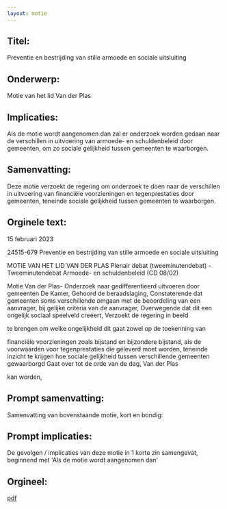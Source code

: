 ```yaml
---
layout: motie
---
```

## Titel:
Preventie en bestrijding van stille armoede en sociale uitsluiting
## Onderwerp:
Motie van het lid Van der Plas
## Implicaties:

Als de motie wordt aangenomen dan zal er onderzoek worden gedaan naar de verschillen in uitvoering van armoede- en schuldenbeleid door gemeenten, om zo sociale gelijkheid tussen gemeenten te waarborgen.
## Samenvatting:

Deze motie verzoekt de regering om onderzoek te doen naar de verschillen in uitvoering van financiële voorzieningen en tegenprestaties door gemeenten, teneinde sociale gelijkheid tussen gemeenten te waarborgen.
## Orginele text:


15 februari 2023

24515-679
Preventie en bestrijding van stille armoede en sociale uitsluiting

MOTIE VAN HET LID VAN DER PLAS
Plenair debat (tweeminutendebat) - Tweeminutendebat Armoede- en schuldenbeleid (CD 08/02)

Motie Van der Plas- Onderzoek naar gedifferentieerd uitvoeren door gemeenten
De Kamer,
Gehoord de beraadslaging,
Constaterende dat gemeenten soms verschillende omgaan met de beoordeling van een aanvrager,
bij gelijke criteria van de aanvrager,
Overwegende dat dit een ongelijk sociaal speelveld creéert,
Verzoekt de regering in beeld

te brengen om welke ongelijkheid dit gaat zowel op de toekenning van

financiéle voorzieningen zoals bijstand en bijzondere bijstand, als de voorwaarden voor
tegenprestaties die geleverd moet worden, teneinde inzicht te krijgen hoe sociale gelijkheid tussen
verschillende gemeenten gewaarborgd
Gaat over tot de orde van de dag,
Van der Plas

kan worden,


## Prompt samenvatting:
Samenvatting van bovenstaande motie, kort en bondig:


## Prompt implicaties:
De gevolgen / implicaties van deze motie in 1 korte zin samengevat, beginnend met 'Als de motie wordt aangenomen dan' 

## Orgineel:
[pdf](https://gegevensmagazijn.tweedekamer.nl/OData/v4/2.0/Document(eb53e5a3-c020-49f4-a010-969d923eee9f)/resource)
